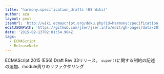 ```yaml
---
title: 'harmony:specification_drafts [ES Wiki]'
author: azu
layout: post
itemUrl: 'http://wiki.ecmascript.org/doku.php?id=harmony:specification_drafts'
editJSONPath: 'https://github.com/jser/jser.info/edit/gh-pages/data/2015/02/index.json'
date: '2015-02-13T02:01:54.904Z'
tags:
  - ECMAScript
  - ReleaseNote
---
```

ECMAScript 2015 (ES6)  Draft Rev 33リリース。
`super()`に関する制約の記述の追加、module周りのリファクタリング
